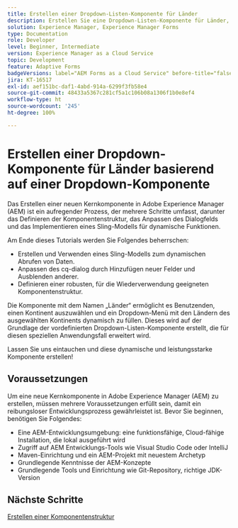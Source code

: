 ```yaml
---
title: Erstellen einer Dropdown-Listen-Komponente für Länder
description: Erstellen Sie eine Dropdown-Listen-Komponente für Länder, basierend auf einer AEM Forms-Dropdown-Kernkomponente.
solution: Experience Manager, Experience Manager Forms
type: Documentation
role: Developer
level: Beginner, Intermediate
version: Experience Manager as a Cloud Service
topic: Development
feature: Adaptive Forms
badgeVersions: label="AEM Forms as a Cloud Service" before-title="false"
jira: KT-16517
exl-id: aef151bc-daf1-4abd-914a-6299f3fb58e4
source-git-commit: 48433a5367c281cf5a1c106b08a1306f1b0e8ef4
workflow-type: ht
source-wordcount: '245'
ht-degree: 100%

---
```


# Erstellen einer Dropdown-Komponente für Länder basierend auf einer Dropdown-Komponente

Das Erstellen einer neuen Kernkomponente in Adobe Experience Manager (AEM) ist ein aufregender Prozess, der mehrere Schritte umfasst, darunter das Definieren der Komponentenstruktur, das Anpassen des Dialogfelds und das Implementieren eines Sling-Modells für dynamische Funktionen.

Am Ende dieses Tutorials werden Sie Folgendes beherrschen:

* Erstellen und Verwenden eines Sling-Modells zum dynamischen Abrufen von Daten.
* Anpassen des cq-dialog durch Hinzufügen neuer Felder und Ausblenden anderer.
* Definieren einer robusten, für die Wiederverwendung geeigneten Komponentenstruktur.

Die Komponente mit dem Namen „Länder“ ermöglicht es Benutzenden, einen Kontinent auszuwählen und ein Dropdown-Menü mit den Ländern des ausgewählten Kontinents dynamisch zu füllen. Dieses wird auf der Grundlage der vordefinierten Dropdown-Listen-Komponente erstellt, die für diesen speziellen Anwendungsfall erweitert wird.

Lassen Sie uns eintauchen und diese dynamische und leistungsstarke Komponente erstellen!

## Voraussetzungen

Um eine neue Kernkomponente in Adobe Experience Manager (AEM) zu erstellen, müssen mehrere Voraussetzungen erfüllt sein, damit ein reibungsloser Entwicklungsprozess gewährleistet ist. Bevor Sie beginnen, benötigen Sie Folgendes:

* Eine AEM-Entwicklungsumgebung: eine funktionsfähige, Cloud-fähige Installation, die lokal ausgeführt wird
* Zugriff auf AEM Entwicklungs-Tools wie Visual Studio Code oder IntelliJ
* Maven-Einrichtung und ein AEM-Projekt mit neuestem Archetyp
* Grundlegende Kenntnisse der AEM-Konzepte
* Grundlegende Tools und Einrichtung wie Git-Repository, richtige JDK-Version


## Nächste Schritte

[Erstellen einer Komponentenstruktur](./component.md)
